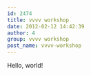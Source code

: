 ```yaml
---
id: 2474
title: vvvv workshop
date: 2012-02-12 14:42:39
author: 4
group: vvvv workshop
post_name: vvvv-workshop
---
```


Hello, world!